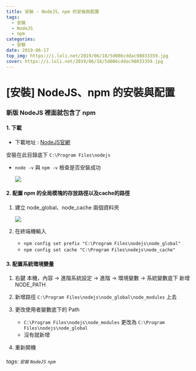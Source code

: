 ```yaml
---
title: 安裝 - NodeJS、npm 的安裝與配置
tags:
  - 安裝
  - NodeJS
  - npm
categories:
  - 安裝
date: 2019-06-17
top_img: https://i.loli.net/2019/06/18/5d086cddac98033359.jpg
cover: https://i.loli.net/2019/06/18/5d086cddac98033359.jpg
---
```

# [安裝] NodeJS、npm 的安裝與配置

### **新版 NodeJS 裡面就包含了 npm**

#### 1. 下載

* 下載地址 : [NodeJS官網](https://nodejs.org/en/)

安裝在此目錄底下 `C:\Program Files\nodejs`

* `node -v` 與 `npm -v` 檢查是否安裝成功

    ![](https://i.imgur.com/51nUFxM.png)

#### 2. 配置 npm 的全局模塊的存放路徑以及cache的路徑

1. 建立 node_global、node_cache 兩個資料夾

    ![](https://i.imgur.com/ymB5riF.png)
    
2. 在終端機輸入
 
    * `npm config set prefix "C:\Program Files\nodejs\node_global"`
    * `npm config set cache "C:\Program Files\nodejs\node_cache"`

#### 3. 配置系統環境變量

1. 右鍵 本機，內容 → 進階系統設定 → 進階 → 環境變數 → 系統變數底下 新增 NODE_PATH
2. 新增路徑 `C:\Program Files\nodejs\node_global\node_modules` 上去
3. 更改使用者變數底下的 Path 

    * `C:\Program Files\nodejs\node_modules` 更改為 `C:\Program Files\nodejs\node_global`
    * 沒有就新增

4. 重新開機

###### tags: `安裝` `NodeJS` `npm`